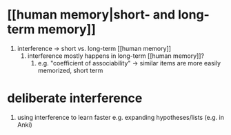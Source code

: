 # [[human memory|short- and long-term memory]]
1. interference → short vs. long-term [[human memory]]
	1. interference mostly happens in long-term [[human memory]]?
		1. e.g. "coefficient of associability" → similar items are more easily memorized, short term

# deliberate interference
1. using interference to learn faster e.g. expanding hypotheses/lists (e.g. in Anki)